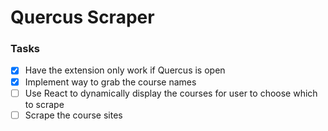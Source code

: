 # Quercus Scraper

### Tasks

- [x] Have the extension only work if Quercus is open
- [x] Implement way to grab the course names
- [ ] Use React to dynamically display the courses for user to choose which to scrape
- [ ] Scrape the course sites
